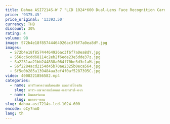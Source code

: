 ```yaml
---
title: Dahua ASI7214S-W 7 "LCD 1024*600 Dual-Lens Face Recognition Cardรูดรหัสผ่านลายนิ้วมือFace Recognition Access Controller
price: '9375.45'
price_original: '13393.50'
currency: THB
discount: 30%
rating: 4
volume: 98
image: S72b4e18f85744464926ac3f6f7a0ea8dY.jpg
images:
  - S72b4e18f85744464926ac3f6f7a0ea8dY.jpg
  - S56cc6cdd68114c2eb2f6ede23e5dde37z.jpg
  - Sa2231aa21bb244838a064f70be3d3c1aM.jpg
  - S6f2284acd2154d45b70ae2325b0eca564.jpg
  - Sf5e0b285a139484aa3ef4f0af5287395C.jpg
video: 4000221856582.mp4
categories:
  - name: การรักษาความปลอดภัย และการป้องกัน
    slug: การร-กษาความปลอดภ-และการป-องก
  - name: อินเตอร์คอม
    slug: นเตอร-คอม
slug: dahua-asi7214s-lcd-1024-600
encode: oCy7nmO
lang: th
---
```

  
